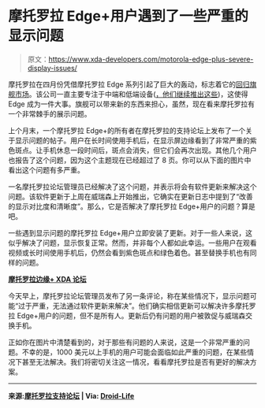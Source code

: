 # 摩托罗拉 Edge+用户遇到了一些严重的显示问题

> 原文：<https://www.xda-developers.com/motorola-edge-plus-severe-display-issues/>

摩托罗拉在四月份凭借摩托罗拉 Edge 系列引起了巨大的轰动，标志着它的[回归旗舰市场](https://www.xda-developers.com/motorola-edge-edge-plus-announced/)。该公司一直主要专注于中端和低端设备([，他们继续推出这些](https://www.xda-developers.com/moto-g-fast-moto-e-2020-affordable-announced-us/))，这使得 Edge 成为一件大事。旗舰可以带来新的东西来担心，虽然，现在看来摩托罗拉有一个非常棘手的展示问题。

上个月末，一个摩托罗拉 Edge+的所有者在摩托罗拉的支持论坛上发布了一个关于显示问题的帖子。用户在长时间使用手机后，在显示屏边缘看到了非常严重的紫色斑点。让手机休息一段时间后，斑点会消失，但它们会再次出现。其他几个用户也报告了这个问题，因为这个主题现在已经超过了 8 页。你可以从下面的图片中看出这个问题有多严重。

一名摩托罗拉论坛管理员已经解决了这个问题，并表示将会有软件更新来解决这个问题。该软件更新于上周在威瑞森上开始推出，它确实在更新日志中提到了“改善的显示对比度和清晰度”。那么，它是否解决了摩托罗拉 Edge+用户的问题？算是吧。

一些遇到显示问题的摩托罗拉 Edge+用户立即安装了更新。对于一些人来说，这似乎解决了问题，显示恢复正常。然而，并非每个人都如此幸运。一些用户在观看视频或长时间使用手机后，仍然会看到紫色斑点和绿色着色。甚至替换手机也有同样的问题。

**[摩托罗拉边缘+ XDA 论坛](https://forum.xda-developers.com/moto-edge-plus)**

今天早上，摩托罗拉论坛管理员发布了另一条评论，称在某些情况下，显示问题可能“过于严重，无法通过软件更新来解决”。他们确实相信更新可以解决许多摩托罗拉 Edge+用户的问题，但不是所有人。更新后仍有问题的用户被敦促与威瑞森交换手机。

正如你在图片中清楚看到的，对于那些有问题的人来说，这是一个非常严重的问题。不幸的是，1000 美元以上手机的用户可能会面临如此严重的问题，在某些情况下甚至无法解决。我们将密切关注这一情况，看看摩托罗拉是否有更好的解决方案。

* * *

**来源:[摩托罗拉支持论坛](https://forums.lenovo.com/t5/motorola-edge/Screen-issue/m-p/5018392?page=1) | Via: [Droid-Life](https://www.droid-life.com/2020/06/15/motorola-edge-experiencing-serious-display-issues/)**